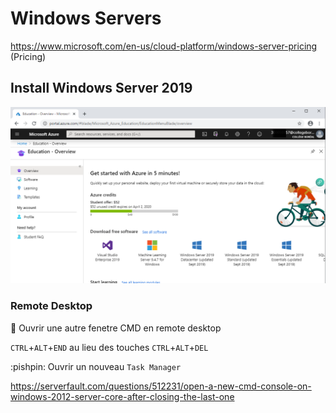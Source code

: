 # Windows Servers


https://www.microsoft.com/en-us/cloud-platform/windows-server-pricing (Pricing)

## Install Windows Server 2019

![image](../images/education-credit.png)


### Remote Desktop


:pushpin: Ouvrir une autre fenetre CMD en remote desktop

`CTRL`+`ALT`+`END` au lieu des touches `CTRL`+`ALT`+`DEL`

:pishpin: Ouvrir un nouveau `Task Manager`

https://serverfault.com/questions/512231/open-a-new-cmd-console-on-windows-2012-server-core-after-closing-the-last-one



